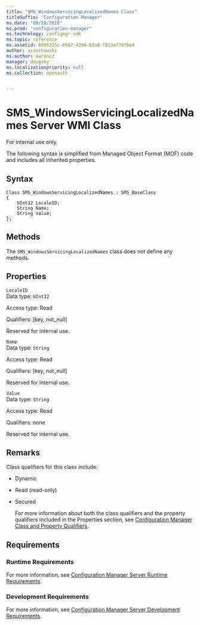 ```yaml
---
title: "SMS_WindowsServicingLocalizedNames Class"
titleSuffix: "Configuration Manager"
ms.date: "09/20/2016"
ms.prod: "configuration-manager"
ms.technology: configmgr-sdk
ms.topic: reference
ms.assetid: 8006315c-6687-439d-b3a8-f013af7d7be4
author: aczechowski
ms.author: aaroncz
manager: dougeby
ms.localizationpriority: null
ms.collection: openauth


---
```

# SMS_WindowsServicingLocalizedNames Server WMI Class
For internal use only.  

 The following syntax is simplified from Managed Object Format (MOF) code and includes all inherited properties.  

## Syntax  

```  
Class SMS_WindowsServicingLocalizedNames : SMS_BaseClass  
{  
    UInt32 LocaleID;  
    String Name;  
    String Value;  
};  

```  

## Methods  
 The  `SMS_WindowsServicingLocalizedNames` class does not define any methods.  

## Properties  
 `LocaleID`  
 Data type: `UInt32`  

 Access type: Read  

 Qualifiers: [key, not_null]  

 Reserved for internal use.  

 `Name`  
 Data type: `String`  

 Access type: Read  

 Qualifiers: [key, not_null]  

 Reserved for internal use.  

 `Value`  
 Data type: `String`  

 Access type: Read  

 Qualifiers: none  

 Reserved for internal use.  

## Remarks  
 Class qualifiers for this class include:  

- Dynamic  

- Read (read-only)  

- Secured  

  For more information about both the class qualifiers and the property qualifiers included in the Properties section, see [Configuration Manager Class and Property Qualifiers](../../../develop/reference/misc/class-and-property-qualifiers.md).  

## Requirements  

### Runtime Requirements  
 For more information, see [Configuration Manager Server Runtime Requirements](../../../develop/core/reqs/server-runtime-requirements.md).  

### Development Requirements  
 For more information, see [Configuration Manager Server Development Requirements](../../../develop/core/reqs/server-development-requirements.md).  
